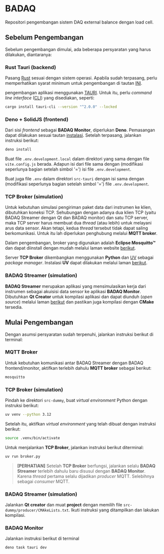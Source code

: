 # BADAQ

Repositori pengembangan sistem DAQ external balance dengan load cell.

## Sebelum Pengembangan

Sebelum pengembangan dimulai, ada beberapa persyaratan yang harus dilakukan, diantaranya:

### Rust Tauri (backend)

Pasang [Rust](https://www.rust-lang.org/tools/install) sesuai dengan sistem operasi. Apabila sudah terpasang, perlu memperhatikan syarat minimum untuk pengembangan di tautan [INI](https://tauri.app/start/prerequisites/).

pengembangan aplikasi menggunakan [TAURI](https://tauri.app/). Untuk itu, perlu *command line interface* ([CLI](https://tauri.app/reference/cli/)) yang disediakan, seperti:

```bash
cargo install tauri-cli --version "^2.0.0" --locked
```

### Deno + SolidJS (frontend)

Dari sisi *frontend* sebagai **BADAQ Monitor**, diperlukan **Deno**. Pemasangan dapat dilakukan sesuai tautan [instalasi](https://docs.deno.com/runtime/#install-deno). Setelah terpasang, jalankan instruksi berikut:

```bash
deno install
```

Buat file `.env.development.local` dalam direktori yang sama dengan file `vite.config.js` berada. Adapun isi dari file sama dengan (modifikasi seperlunya bagian setelah simbol '=') isi file `.env.development`.

Buat juga file `.env` dalam direktori `src-tauri` dengan isi sama dengan (modifikasi seperlunya bagian setelah simbol '=') file `.env.development`.

### TCP Broker (simulation)

Untuk kebutuhan simulasi pengiriman paket data dari instrumen ke klien, dibutuhkan koneksi TCP. Sehubungan dengan adanya dua klien TCP (yaitu BADAQ Streamer dengan Qt dan BADAQ monitor) dan satu TCP server, maka TCP server harus membuat dua *thread* (atau lebih) untuk melayani arus data sensor. Akan tetapi, kedua *thread* tersebut tidak dapat saling berkomunikasi. Untuk itu lah diperlukan penghubung melalui **MQTT broker**. 

Dalam pengembangan, broker yang digunakan adalah **Eclipse Mosquitto™** dan dapat diinstall dengan mudah melalui laman website [berikut](https://mosquitto.org/download/).

Server **TCP Broker** dikembangkan menggunakan **Python** dan [UV](https://docs.astral.sh/uv/) sebagai *package manager*. Instalasi **UV** dapat dilakukan melalui laman [berikut](https://docs.astral.sh/uv/getting-started/installation/).

### BADAQ Streamer (simulation)

**BADAQ Streamer** merupakan aplikasi yang mensimulasikan kerja dari instrumen sebagai akuisisi data sensor ke aplikasi **BADAQ Monitor**. Dibutuhkan **Qt Creator** untuk kompilasi aplikasi dan dapat diunduh (*open source*) melalui laman [berikut](https://www.qt.io/offline-installers) dan pastikan juga kompilasi dengan **CMake** tersedia.

## Mulai Pengembangan

Dengan asumsi persyaratan sudah terpenuhi, jalankan instruksi berikut di terminal:

### MQTT Broker

Untuk kebutuhan komunikasi antar BADAQ Streamer dengan BADAQ frontend/monitor, aktifkan terlebih dahulu **MQTT broker** sebagai berikut:

```bash
mosquitto
```

### TCP Broker (simulation)

Pindah ke direktori `src-dummy`, buat *virtual environment* Python dengan instruksi berikut:

```bash
uv venv --python 3.12
```

Setelah itu, aktifkan *virtual environment* yang telah dibuat dengan instruksi berikut:

```bash
source .venv/bin/activate
```

Untuk menjalankan **TCP Broker**, jalankan instruksi berikut diterminal:

```bash
uv run broker.py
```

> **[PERHATIAN]** Setelah **TCP Broker** berfungsi, jalankan selalu **BADAQ Streamer** terlebih dahulu baru disusul dengan **BADAQ Monitor**. Karena *thread* pertama selalu dijadikan *producer* MQTT. Selebihnya sebagai *consumer* MQTT.

### BADAQ Streamer (simulation)

Jalankan **Qt creator** dan muat **project** dengan memilih file `src-dummy/producer/CMAkeLists.txt`. Ikuti instruksi yang ditampilkan dan lakukan kompilasi.

### BADAQ Monitor

Jalankan instruksi berikut di terminal

```bash
deno task tauri dev
```
